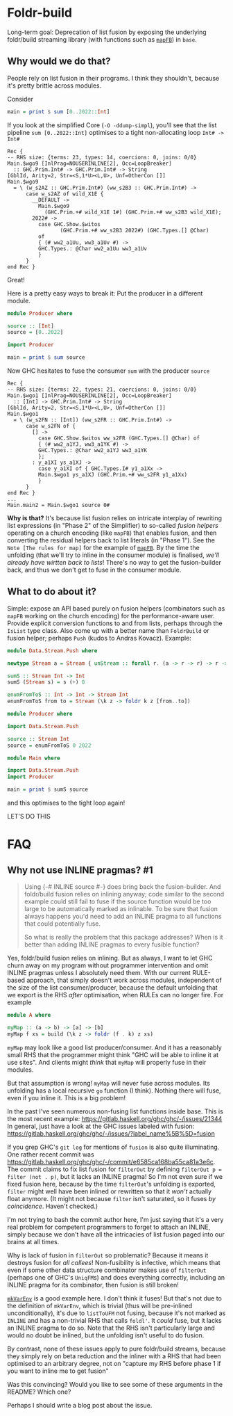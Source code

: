# Foldr-build

Long-term goal: Deprecation of list fusion by exposing the underlying
foldr/build streaming library (with functions such as
[`mapFB`](https://hackage.haskell.org/package/base-4.16.1.0/docs/src/GHC-Base.html#mapFB))
in `base`.

## Why would we do that?

People rely on list fusion in their programs. I think they shouldn't, because
it's pretty brittle across modules.

Consider
```hs
main = print $ sum [0..2022::Int]
```

If you look at the simplified Core (`-O -ddump-simpl`), you'll see that the list pipeline `sum [0..2022::Int]` optimises to a tight non-allocating loop `Int# -> Int#`

```
Rec {
-- RHS size: {terms: 23, types: 14, coercions: 0, joins: 0/0}
Main.$wgo9 [InlPrag=NOUSERINLINE[2], Occ=LoopBreaker]
  :: GHC.Prim.Int# -> GHC.Prim.Int# -> String
[GblId, Arity=2, Str=<S,1*U><L,U>, Unf=OtherCon []]
Main.$wgo9
  = \ (w_s2AZ :: GHC.Prim.Int#) (ww_s2B3 :: GHC.Prim.Int#) ->
      case w_s2AZ of wild_X1E {
        __DEFAULT ->
          Main.$wgo9
            (GHC.Prim.+# wild_X1E 1#) (GHC.Prim.+# ww_s2B3 wild_X1E);
        2022# ->
          case GHC.Show.$witos
                 (GHC.Prim.+# ww_s2B3 2022#) (GHC.Types.[] @Char)
          of
          { (# ww2_a1Uu, ww3_a1Uv #) ->
          GHC.Types.: @Char ww2_a1Uu ww3_a1Uv
          }
      }
end Rec }
```

Great!

Here is a pretty easy ways to break it: Put the producer in a different module.

```hs
module Producer where

source :: [Int]
source = [0..2022]
```

```hs
import Producer

main = print $ sum source
```

Now GHC hesitates to fuse the consumer `sum` with the producer `source`

```
Rec {
-- RHS size: {terms: 22, types: 21, coercions: 0, joins: 0/0}
Main.$wgo1 [InlPrag=NOUSERINLINE[2], Occ=LoopBreaker]
  :: [Int] -> GHC.Prim.Int# -> String
[GblId, Arity=2, Str=<S,1*U><L,U>, Unf=OtherCon []]
Main.$wgo1
  = \ (w_s2FN :: [Int]) (ww_s2FR :: GHC.Prim.Int#) ->
      case w_s2FN of {
        [] ->
          case GHC.Show.$witos ww_s2FR (GHC.Types.[] @Char) of
          { (# ww2_a1YJ, ww3_a1YK #) ->
          GHC.Types.: @Char ww2_a1YJ ww3_a1YK
          };
        : y_a1XI ys_a1XJ ->
          case y_a1XI of { GHC.Types.I# y1_a1Xx ->
          Main.$wgo1 ys_a1XJ (GHC.Prim.+# ww_s2FR y1_a1Xx)
          }
      }
end Rec }
...
Main.main2 = Main.$wgo1 source 0#
```

**Why is that?** It's because list fusion relies on intricate interplay of
rewriting list expressions (in "Phase 2" of the Simplifier) to so-called *fusion helpers* operating on a church
encoding (like `mapFB`) that enables fusion, and then converting
the residual helpers back to list literals (in "Phase 1").
See the `Note [The rules for map]` for the example of
[`mapFB`](https://hackage.haskell.org/package/base-4.16.1.0/docs/src/GHC-Base.html#mapFB).
By the time the unfolding (that we'll try to inline in the consumer module) is
finalised, *we'll already have wirtten back to lists*! There's no way to get the
fusion-builder back, and thus we don't get to fuse in the consumer module.

## What to do about it?

Simple: expose an API based purely on fusion helpers (combinators such as
`mapFB` working on the church encoding) for the performance-aware user.
Provide explicit conversion functions to and from lists, perhaps through the
`IsList` type class. Also come up with a better name than `FoldrBuild` or fusion
helper; perhaps `Push` (kudos to Andras Kovacz). Example:

```hs
module Data.Stream.Push where

newtype Stream a = Stream { unStream :: forall r. (a -> r -> r) -> r -> r }

sumS :: Stream Int -> Int
sumS (Stream s) = s (+) 0

enumFromToS :: Int -> Int -> Stream Int
enumFromToS from to = Stream (\k z -> foldr k z [from..to])
```
```hs
module Producer where

import Data.Stream.Push

source :: Stream Int
source = enumFromToS 0 2022
```
```hs
module Main where

import Data.Stream.Push
import Producer

main = print $ sumS source
```

and this optimises to the tight loop again!

LET'S DO THIS

# FAQ

## Why not use INLINE pragmas? #1

> Using {-# INLINE source #-} does bring back the fusion-builder. And foldr/build fusion relies on inlining anyway; code similar to the second example could still fail to fuse if the source function would be too large to be automatically marked as inlinable. To be sure that fusion always happens you'd need to add an INLINE pragma to all functions that could potentially fuse.
>
> So what is really the problem that this package addresses? When is it better than adding INLINE pragmas to every fusible function?

Yes, foldr/build fusion relies on inlining. But as always, I want to let GHC churn away on my program without programmer intervention and omit INLINE pragmas unless I absolutely need them. With our current RULE-based approach, that simply doesn't work across modules, independent of the size of the list consumer/producer, because the default unfolding that we export is the RHS *after* optimisation, when RULEs can no longer fire. For example

```hs
module A where

myMap :: (a -> b) -> [a] -> [b]
myMap f xs = build (\k z -> foldr (f . k) z xs)
```

`myMap` may look like a good list producer/consumer. And it has a reasonably small RHS that the programmer might think "GHC will be able to inline it at use sites". And clients might *think* that `myMap` will properly fuse in their modules.

But that assumption is wrong! `myMap` will never fuse across modules. Its unfolding has a local recursive `go` function (I think). Nothing there will fuse, even if you inline it. This is a big problem!

In the past I've seen numerous non-fusing list functions inside base.
This is the most recent example: https://gitlab.haskell.org/ghc/ghc/-/issues/21344
In general, just have a look at the GHC issues labeled with fusion: https://gitlab.haskell.org/ghc/ghc/-/issues/?label_name%5B%5D=fusion

If you grep GHC's `git log` for mentions of `fusion` is also quite illuminating. One rather recent commit was https://gitlab.haskell.org/ghc/ghc/-/commit/e6585ca168ba55ca81a3e6c. The commit claims to fix list fusion for `filterOut` by defining `filterOut p = filter (not . p)`, but it lacks an INLINE pragma! So I'm not even sure if we fixed fusion here, because by the time `filterOut`'s unfolding is exported, `filter` might well have been inlined or rewritten so that it *won't* actually float anymore. (It might not because `filter` isn't saturated, so it fuses *by coincidence*. Haven't checked.)

I'm not trying to bash the commit author here, I'm just saying that it's a very real problem for competent programmers to forget to attach an INLINE, simply because we don't have all the intricacies of list fusion paged into our brains at all times.

Why is lack of fusion in `filterOut` so problematic? Because it means it destroys fusion for *all callees*! Non-fusibility is infective, which means that even if some other data structure combinator makes use of `filterOut` (perhaps one of GHC's `UniqFM`s) and does everything correctly, including an INLINE pragma for its combinator, then fusion is still broken!

[`mkVarEnv`](https://hackage.haskell.org/package/ghc-lib-parser-9.2.3.20220527/docs/src/GHC.Types.Var.Env.html#mkVarEnv) is a good example here. I don't think it fuses! But that's not due to the definition of `mkVarEnv`, which is trivial (thus will be pre-inlined unconditionally), it's due to `listToUFM` not fusing, because it's  not marked as `INLINE` and has a non-trivial RHS that calls `foldl'`. It *could* fuse, but it lacks an INLINE pragma to do so. Note that the RHS isn't particularly large and would no doubt be inlined, but the unfolding isn't useful to do fusion.

By contrast, none of these issues apply to pure foldr/build streams, because they simply rely on beta reduction and the inliner with a RHS that had been optimised to an arbitrary degree, not on "capture my RHS before phase 1 if you want to inline me to get fusion"

 Was this convincing? Would you like to see some of these arguments in the README? Which one?

Perhaps I should write a blog post about the issue.
